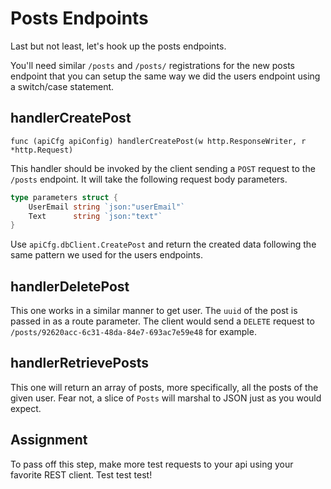 # Posts Endpoints

Last but not least, let's hook up the posts endpoints.

You'll need similar `/posts` and `/posts/` registrations for the new posts endpoint that you can setup the same way we did the users endpoint using a switch/case statement.

## handlerCreatePost

`func (apiCfg apiConfig) handlerCreatePost(w http.ResponseWriter, r *http.Request)`

This handler should be invoked by the client sending a `POST` request to the `/posts` endpoint. It will take the following request body parameters.

```go
type parameters struct {
    UserEmail string `json:"userEmail"`
    Text      string `json:"text"`
}
```

Use `apiCfg.dbClient.CreatePost` and return the created data following the same pattern we used for the users endpoints.

## handlerDeletePost

This one works in a similar manner to get user. The `uuid` of the post is passed in as a route parameter. The client would send a `DELETE` request to `/posts/92620acc-6c31-48da-84e7-693ac7e59e48` for example.

## handlerRetrievePosts

This one will return an array of posts, more specifically, all the posts of the given user. Fear not, a slice of `Posts` will marshal to JSON just as you would expect.

## Assignment

To pass off this step, make more test requests to your api using your favorite REST client. Test test test!
